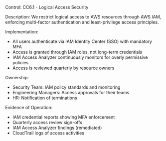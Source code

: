
Control: CC6.1 - Logical Access Security

Description: 
We restrict logical access to AWS resources through AWS IAM, enforcing multi-factor authentication and least-privilege access principles.

Implementation:
- All users authenticate via IAM Identity Center (SSO) with mandatory MFA
- Access is granted through IAM roles, not long-term credentials
- IAM Access Analyzer continuously monitors for overly permissive policies
- Access is reviewed quarterly by resource owners

Ownership:
- Security Team: IAM policy standards and monitoring
- Engineering Managers: Access approvals for their teams
- HR: Notification of terminations

Evidence of Operation:
- IAM credential reports showing MFA enforcement
- Quarterly access review sign-offs
- IAM Access Analyzer findings (remediated)
- CloudTrail logs of access activities
